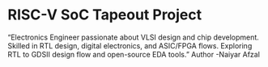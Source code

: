 # RISC-V SoC Tapeout Project
“Electronics Engineer passionate about VLSI design and chip development. Skilled in RTL design, digital electronics, and ASIC/FPGA flows. Exploring RTL to GDSII design flow and open-source EDA tools.”
Author -Naiyar Afzal

